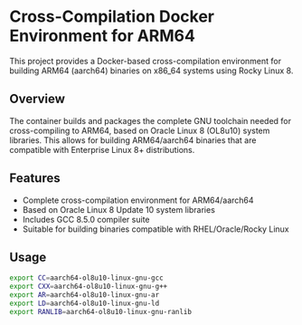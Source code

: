 # Cross-Compilation Docker Environment for ARM64

This project provides a Docker-based cross-compilation environment for building ARM64 (aarch64) binaries on x86_64 systems using Rocky Linux 8.

## Overview

The container builds and packages the complete GNU toolchain needed for cross-compiling to ARM64, based on Oracle Linux 8 (OL8u10) system libraries. This allows for building ARM64/aarch64 binaries that are compatible with Enterprise Linux 8+ distributions.

## Features

- Complete cross-compilation environment for ARM64/aarch64
- Based on Oracle Linux 8 Update 10 system libraries
- Includes GCC 8.5.0 compiler suite
- Suitable for building binaries compatible with RHEL/Oracle/Rocky Linux

## Usage
```bash
export CC=aarch64-ol8u10-linux-gnu-gcc
export CXX=aarch64-ol8u10-linux-gnu-g++
export AR=aarch64-ol8u10-linux-gnu-ar
export LD=aarch64-ol8u10-linux-gnu-ld
export RANLIB=aarch64-ol8u10-linux-gnu-ranlib
```
